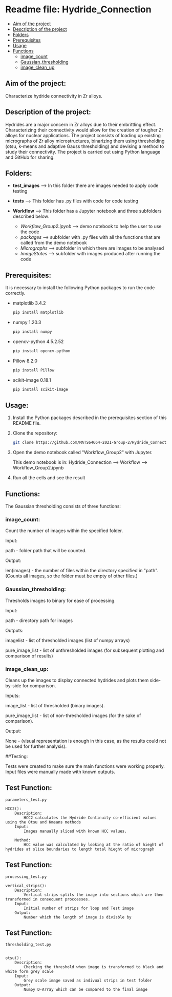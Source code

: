 # Readme file: Hydride_Connection

- [Aim of the project](#aim-of-the-project)
- [Description of the project](#description-of-the-project)
- [Folders](#folders)
- [Prerequisites](#prerequisites)
- [Usage](#usage)
- [Functions](#functions)
  - [image_count](#image_count)
  - [Gaussian_thresholding](#Gaussian_thresholding)
  - [image_clean_up](#image_clean_up)


## Aim of the project: 
Characterize hydride connectivity in Zr alloys.

## Description of the project:
Hydrides are a major concern in Zr alloys due to their embrittling effect. Characterizing their connectivity would allow for the creation of tougher Zr alloys for nuclear applications. The project consists of loading up existing micrographs of Zr alloy microstructures, binarizing them using thresholding (otsu, k-means and adaptive Gauss thresholding) and devising a method to study their connectivity. The project is carried out using Python language and GitHub for sharing.


## Folders:

- **test_images** --> In this folder there are images needed to apply code testing

- **tests** -->  This folder has .py files with code for code testing

- **Workflow** --> This folder has a Jupyter notebook and three subfolders described below:
     - _Workflow_Group2.ipynb_ --> demo notebook to help the user to use the code
     - _packages_ --> subfolder with .py files with all the functions that are called from the demo notebook
     - _Micrographs_ --> subfolder in which there are images to be analysed
     - _ImageStates_ --> subfolder with images produced after running the code
     
         
## Prerequisites:

It is necessary to install the following Python packages to run the code correctly.

* matplotlib 3.4.2
  ```sh
  pip install matplotlib
  ```
* numpy 1.20.3
  ```sh
  pip install numpy
  ```
* opencv-python 4.5.2.52
  ```sh
  pip install opencv-python
  ```
* Pillow 8.2.0
  ```sh
  pip install Pillow 
  ```
* scikit-image 0.18.1
  ```sh
  pip install scikit-image
  ```
  

## Usage:
 
1. Install the Python packages described in the prerequisites section of this README file.
2. Clone the repository:
   ```sh
   git clone https://github.com/MATS64664-2021-Group-2/Hydride_Connection.git
   ```
3. Open the demo notebook called "Workflow_Group2" with Jupyter.

     This demo notebook is in: Hydride_Connection --> Workflow --> Workflow_Group2.ipynb

4. Run all the cells and see the result

## Functions:

The Gaussian thresholding consists of three functions:

### image_count:

Count the number of images within the specified folder.

Input:

path - folder path that will be counted.

Output:

len(images) - the number of files within the directory specified in "path". (Counts all images, so the folder must be empty of other files.)

### Gaussian_thresholding:

Thresholds images to binary for ease of processing.

Input:

path - directory path for images

Outputs:

imagelist - list of thresholded images (list of numpy arrays)

pure_image_list - list of unthresholded images (for subsequent plotting and comparison of results)

### image_clean_up:

Cleans up the images to display connected hydrides and plots them side-by-side for comparison.

Inputs:

image_list - list of thresholded (binary images).

pure_image_list - list of non-thresholded images (for the sake of comparison).

Output:

None - (visual representation is enough in this case, as the results could not be used for further analysis).
            
##Testing:

Tests were created to make sure the main functions were working properly.
Input files were manually made with known outputs.

## Test Function:

    parameters_test.py 

    HCC2():
        Description:
            HCC2 calculates the Hydride Continuity co-efficient values using the Otsu and Kmeans methods
        Input: 
            Images manually sliced with known HCC values. 
           
        Method:
            HCC value was calculated by looking at the ratio of hieght of hydrides at slice boundaries to length total hieght of micrograph

## Test Function:

    processing_test.py
    
    vertical_strips():
        Description: 
            Vertical strips splits the image into sections which are then transformed in consequent proccesses.
        Input: 
            Initial number of strips for loop and Test image
        Output:
            Number which the length of image is divisble by
            
       
## Test Function:
    thresholding_test.py
    
    
    otsu():
        Description:
            Checking the threshold when image is transformed to black and white form grey scale
        Input:
            Grey scale image saved as indivual strips in test folder 
        Output: 
            Numpy D-Array which can be compared to the final image
